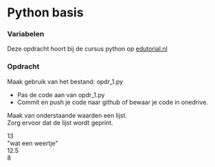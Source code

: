 # Python basis

### Variabelen
Deze opdracht hoort bij de cursus python op [edutorial.nl](https://www.edutorial.nl/course/python)

### Opdracht
Maak gebruik van het bestand: opdr_1.py
* Pas de code aan van opdr_1.py
* Commit en push je code naar github of bewaar je code in onedrive.

Maak van onderstaande waarden een lijst.  
Zorg ervoor dat de lijst wordt geprint.

13  
"wat een weertje"  
12.5  
8




